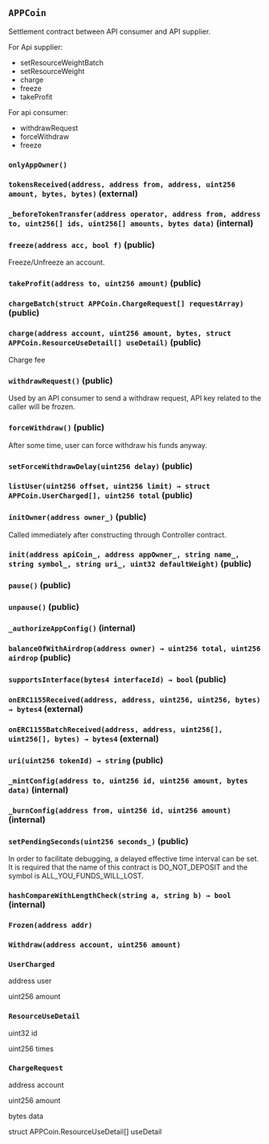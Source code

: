 ## `APPCoin`



Settlement contract between API consumer and API supplier.

For Api supplier:
- setResourceWeightBatch
- setResourceWeight
- charge
- freeze
- takeProfit

For api consumer:
- withdrawRequest
- forceWithdraw
- freeze

### `onlyAppOwner()`






### `tokensReceived(address, address from, address, uint256 amount, bytes, bytes)` (external)





### `_beforeTokenTransfer(address operator, address from, address to, uint256[] ids, uint256[] amounts, bytes data)` (internal)





### `freeze(address acc, bool f)` (public)



Freeze/Unfreeze an account.

### `takeProfit(address to, uint256 amount)` (public)





### `chargeBatch(struct APPCoin.ChargeRequest[] requestArray)` (public)





### `charge(address account, uint256 amount, bytes, struct APPCoin.ResourceUseDetail[] useDetail)` (public)



Charge fee

### `withdrawRequest()` (public)



Used by an API consumer to send a withdraw request, API key related to the caller will be frozen.

### `forceWithdraw()` (public)



After some time, user can force withdraw his funds anyway.

### `setForceWithdrawDelay(uint256 delay)` (public)





### `listUser(uint256 offset, uint256 limit) → struct APPCoin.UserCharged[], uint256 total` (public)





### `initOwner(address owner_)` (public)

 Called immediately after constructing through Controller contract.



### `init(address apiCoin_, address appOwner_, string name_, string symbol_, string uri_, uint32 defaultWeight)` (public)





### `pause()` (public)





### `unpause()` (public)





### `_authorizeAppConfig()` (internal)





### `balanceOfWithAirdrop(address owner) → uint256 total, uint256 airdrop` (public)





### `supportsInterface(bytes4 interfaceId) → bool` (public)





### `onERC1155Received(address, address, uint256, uint256, bytes) → bytes4` (external)





### `onERC1155BatchReceived(address, address, uint256[], uint256[], bytes) → bytes4` (external)





### `uri(uint256 tokenId) → string` (public)





### `_mintConfig(address to, uint256 id, uint256 amount, bytes data)` (internal)





### `_burnConfig(address from, uint256 id, uint256 amount)` (internal)





### `setPendingSeconds(uint256 seconds_)` (public)

In order to facilitate debugging, a delayed effective time interval can be set.
It is required that the name of this contract is DO_NOT_DEPOSIT and the symbol is ALL_YOU_FUNDS_WILL_LOST.



### `hashCompareWithLengthCheck(string a, string b) → bool` (internal)






### `Frozen(address addr)`





### `Withdraw(address account, uint256 amount)`






### `UserCharged`


address user


uint256 amount


### `ResourceUseDetail`


uint32 id


uint256 times


### `ChargeRequest`


address account


uint256 amount


bytes data


struct APPCoin.ResourceUseDetail[] useDetail




